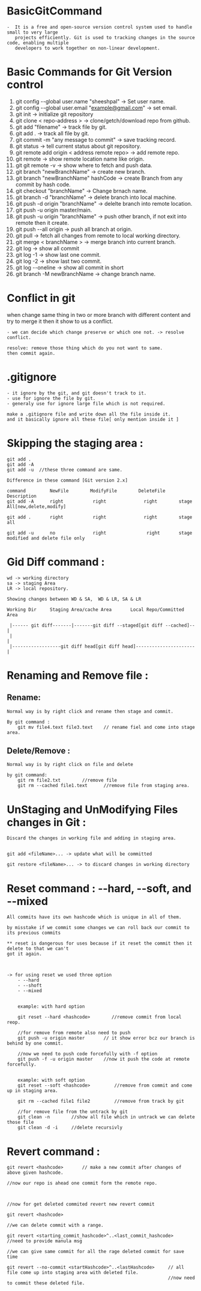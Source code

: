 # BasicGitCommand
    -  It is a free and open-source version control system used to handle small to very large
       projects efficiently. Git is used to tracking changes in the source code, enabling multiple 
       developers to work together on non-linear development.


# Basic Commands for Git Version control


1. git config --global user.name "sheeshpal" -> Set user name.
2. git config --global user.email "example@gmail.com" -> set email.
3. git init -> initialize git repository
4. git clone < repo-address > -> clone/getch/download repo from github.
5. git add "filename" -> track file by git.
6. git add . -> track all file by git.
7. git commit -m "any message to commit" -> save tracking record.
8. git status -> tell current status about git repository.
9. git remote add origin < address remote repo> -> add remote repo.
10. git remote -> show remote location name like origin.
11. git git remote -v -> show where to fetch and push data.
12. git branch "newBranchName" -> create new branch.
13. git branch "newBranchName" hashCode -> create Branch from any commit by hash code.
14. git checkout "branchName" -> Change brnach name.
15. git branch -d "branchName" -> delete branch into local machine.
16. git push -d origin "branchName" -> delelte branch into remote location.
17. git push -u origin master/main.
18. git push -u origin "branchName" -> push other branch, if not exit into remote then it create.
19. git push --all origin -> push all branch at origin.
20. git pull -> fetch all changes from remote to local working directory.
21. git merge < branchName > -> merge branch into current branch.
22. git log -> show all commit
23. git log -1 -> show last one commit.
24. git log -2 -> show last two commit.
25. git log --oneline -> show all commit in short
26. git branch -M newBranchName -> change branch name.



# Conflict in git
when change same thing in two or more branch with different content 
and try to merge it then it show to us a conflict.

    - we can decide which change preserve or which one not. -> resolve conflict.

    resolve: remove those thing which do you not want to same.
    then commit again.


# .gitignore
    - it ignore by the git, and git doesn't track to it.
    - use for ignore the file by git.
    - generaly use for ignore large file which is not required.
    
    make a .gitignore file and write down all the file inside it.
    and it basically ignore all these file[ only mention inside it ]


# Skipping the staging area :
    git add .
    git add -A
    git add -u  //these three command are same.

    Difference in these command [Git version 2.x]

    command         NewFile        ModifyFile        DeleteFile     Description
    git add -A      right           right              right        stage All[new,delete,modify]

    git add .       right           right              right        stage all

    git add -u      no              right               right       stage modified and delete file only


    

# Gid Diff command :

    wd -> working directory
    sa -> staging Area
    LR -> local repository.

    Showing changes between WD & SA,  WD & LR, SA & LR 

    Working Dir     Staging Area/cache Area       Local Repo/Committed Area

     |------ git diff-------|-------git diff --staged[git diff --cached]--|
     |                                                                    |
     |------------------git diff head[git diff head]----------------------|


# Renaming and Remove file :
## Rename:
    Normal way is by right click and rename then stage and commit.

    By git command :
        git mv file4.text file3.text    // rename fiel and come into stage area.

## Delete/Remove :
    Normal way is by right click on file and delete

    by git command:
        git rm file2.txt        //remove file
        git rm --cached file1.text      //remove file from staging area.


# UnStaging and UnModifying Files changes in Git :
    Discard the changes in working file and adding in staging area.


    git add <fileName>... -> update what will be committed

    git restore <fileName>... -> to discard changes in working directory



# Reset command : --hard, --soft, and --mixed 

    All commits have its own hashcode which is unique in all of them.

    by misstake if we commit some changes we can roll back our commit to its previous commits

    ** reset is dangerous for uses because if it reset the commit then it delete to that we can't
    got it again. 

    

    -> for using reset we used three option
        - --hard
        - --shoft
        - --mixed


        example: with hard option
        
        git reset --hard <hashcode>        //remove commit from local reop.

        //for remove from remote also need to push
        git push -u origin master       // it show error bcz our branch is behind by one commit.

        //now we need to push code forcefully with -f option
        git push -f -u origin master    //now it push the code at remote forcefully.


        example: with soft option
        git reset --soft <hashcode>         //remove from commit and come up in staging area.

        git rm --cached file1 file2         //remove from track by git

        //for remove file from the untrack by git
        git clean -n        //show all file which in untrack we can delete those file
        git clean -d -i     //delete recursivly



# Revert command :
    git revert <hashcode>       // make a new commit after changes of above given hashcode.

    //now our repo is ahead one commit form the remote repo.



    //now for get deleted commited revert new revert commit

    git revert <hashcode> 

    //we can delete commit with a range.

    git revert <starting_commit_hashcode>^..<last_commit_hashcode>      //need to provide manula msg

    //we can give same commit for all the rage deleted commit for save time

    git revert --no-commit <startHashcode>^..<lastHashcode>     // all file come up into staging area with deleted file.
                                                                //now need to commit these deleted file.